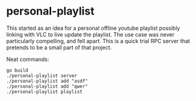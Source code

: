 # personal-playlist

This started as an idea for a personal offline youtube playlist possibly linking
with VLC to live update the playlist. The use case was never particularly
compelling, and fell apart. This is a quick trial RPC server that pretends to be
a small part of that project.

Neat commands:

    go build
    ./personal-playlist server
    ./personal-playlist add "asdf"
    ./personal-playlist add "qwer"
    ./personal-playlist playlist
